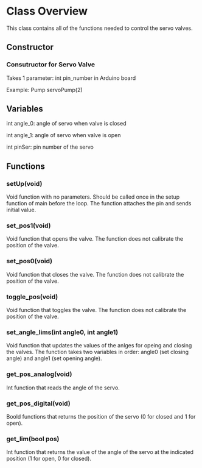# Class Overview
This class contains all of the functions needed to control the servo valves.


## Constructor
### Consutructor for Servo Valve
Takes 1 parameter: int pin_number in Arduino board 

Example: Pump servoPump(2)



## Variables
int angle_0: angle of servo when valve is closed

int angle_1: angle of servo when valve is open

int pinSer: pin number of the servo



## Functions

### setUp(void)
Void function with no parameters. Should be called once in the setup function of main before the loop. 
The function attaches the pin and sends initial value. 

### set_pos1(void)
Void function that opens the valve. The function does not calibrate the position of the valve.

### set_pos0(void)
Void function that closes the valve. The function does not calibrate the position of the valve.

### toggle_pos(void)
Void function that toggles the valve. The function does not calibrate the position of the valve.

### set_angle_lims(int angle0, int angle1)
Void function that updates the values of the anlges for opeing and closing the valves.
The function takes two variables in order: angle0 (set closing angle) and angle1 (set opening angle).

### get_pos_analog(void)
Int function that reads the angle of the servo.

### get_pos_digital(void)
Boold functions that returns the position of the servo (0 for closed and 1 for open).

### get_lim(bool pos)
Int function that returns the value of the angle of the servo at the indicated position (1 for open, 0 for closed).
